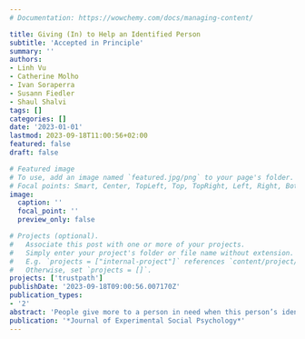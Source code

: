 ```yaml
---
# Documentation: https://wowchemy.com/docs/managing-content/

title: Giving (In) to Help an Identified Person
subtitle: 'Accepted in Principle'
summary: ''
authors:
- Linh Vu
- Catherine Molho
- Ivan Soraperra
- Susann Fiedler
- Shaul Shalvi
tags: []
categories: []
date: '2023-01-01'
lastmod: 2023-09-18T11:00:56+02:00
featured: false
draft: false

# Featured image
# To use, add an image named `featured.jpg/png` to your page's folder.
# Focal points: Smart, Center, TopLeft, Top, TopRight, Left, Right, BottomLeft, Bottom, BottomRight.
image:
  caption: ''
  focal_point: ''
  preview_only: false

# Projects (optional).
#   Associate this post with one or more of your projects.
#   Simply enter your project's folder or file name without extension.
#   E.g. `projects = ["internal-project"]` references `content/project/deep-learning/index.md`.
#   Otherwise, set `projects = []`.
projects: ['trustpath']
publishDate: '2023-09-18T09:00:56.007170Z'
publication_types:
- '2'
abstract: 'People give more to a person in need when this person’s identity is known. Such altruistic behaviors may arise from a genuine concern for the person, leading people to give. Alternatively, altruistic behavior may also arise from one’s attempt to reduce the guilt of not giving, leading people to give in. Is the increased altruism toward an identified (vs. unidentified) charity recipient driven by a genuine concern for the person or by guilt? The current registered report proposes two studies in which participants make a choice between two options that determine the payoffs for themselves and for a child in need. In study 1, we will implement a 2 (Full Information vs. Hidden Information) x 2 (No Determination vs. Determination) design to test the simple effect of predetermining one victim on altruistic behaviors, and how it interacts with ambiguity. In study 2, we will implement a 2 (Full Information vs. Hidden Information) x 2 (No Identification vs. Identification) design to test the simple effect of identifying information on altruistic behaviors, and how it interacts with ambiguity. We hypothesize that when provided with information about the consequence of their choice for the child, participants will give more to a determined/identified child compared to an undetermined/unidentified child. However, when participants must take action to learn how their choices will influence the outcome for the child, we hypothesize the positive effect of determination/identification will be attenuated. Findings of this registered report will advance our theoretical understanding of the mechanisms leading people to give more to identified others. Such understanding has the potential to carry practical implications for charitable organizations seeking donations.  '
publication: '*Journal of Experimental Social Psychology*'
---
```

